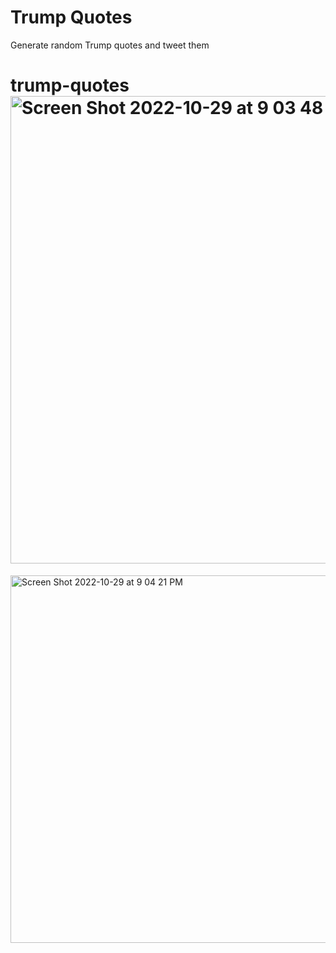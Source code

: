 # Trump Quotes
Generate random Trump quotes and tweet them

# trump-quotes<img width="748" alt="Screen Shot 2022-10-29 at 9 03 48 PM" src="https://user-images.githubusercontent.com/30239681/198858125-aa132f76-f904-4608-adae-1649afdb4f4d.png">
<img width="588" alt="Screen Shot 2022-10-29 at 9 04 21 PM" src="https://user-images.githubusercontent.com/30239681/198858127-51b72e32-e70a-4c24-b1b9-725d460972e5.png">
